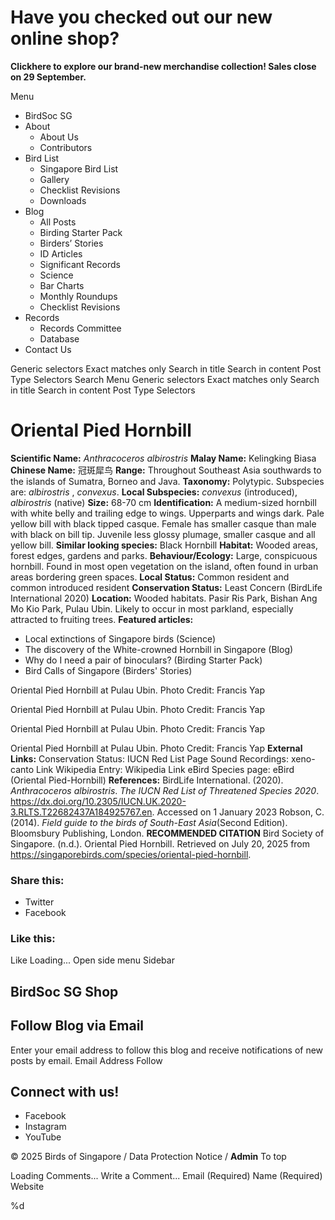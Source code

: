 # Have you checked out our new online shop?
**Clickhere to explore our brand-new merchandise collection! Sales close on 29 September.**

[](https://singaporebirds.com)
Menu
  * BirdSoc SG
  * About
    * About Us
    * Contributors
  * Bird List
    * Singapore Bird List
    * Gallery
    * Checklist Revisions
    * Downloads
  * Blog
    * All Posts
    * Birding Starter Pack
    * Birders’ Stories
    * ID Articles
    * Significant Records
    * Science
    * Bar Charts
    * Monthly Roundups
    * Checklist Revisions
  * Records
    * Records Committee
    * Database
  * Contact Us


Generic selectors
Exact matches only 
Search in title 
Search in content 
Post Type Selectors
Search Menu
Generic selectors
Exact matches only 
Search in title 
Search in content 
Post Type Selectors
# Oriental Pied Hornbill

**Scientific Name:** _Anthracoceros albirostris_
**Malay Name:** Kelingking Biasa
**Chinese Name:** 冠斑犀鸟
**Range:** Throughout Southeast Asia southwards to the islands of Sumatra, Borneo and Java.
**Taxonomy:** Polytypic. Subspecies are: _albirostris_ , _convexus_.
**Local Subspecies:** _convexus_ (introduced),  _albirostris_ (native) 
**Size:** 68-70 cm
**Identification:** A medium-sized hornbill with white belly and trailing edge to wings. Upperparts and wings dark. Pale yellow bill with black tipped casque. Female has smaller casque than male with black on bill tip. Juvenile less glossy plumage, smaller casque and all yellow bill.
**Similar looking species:** Black Hornbill
**Habitat:** Wooded areas, forest edges, gardens and parks.
**Behaviour/Ecology:** Large, conspicuous hornbill. Found in most open vegetation on the island, often found in urban areas bordering green spaces.
**Local Status:** Common resident and common introduced resident
**Conservation Status:** Least Concern (BirdLife International 2020)
**Location:** Wooded habitats. Pasir Ris Park, Bishan Ang Mo Kio Park, Pulau Ubin. Likely to occur in most parkland, especially attracted to fruiting trees.
**Featured articles:**
  * Local extinctions of Singapore birds (Science)
  * The discovery of the White-crowned Hornbill in Singapore (Blog)
  * Why do I need a pair of binoculars? (Birding Starter Pack)
  * Bird Calls of Singapore (Birders' Stories)


 
Oriental Pied Hornbill at Pulau Ubin. Photo Credit: Francis Yap 
 
Oriental Pied Hornbill at Pulau Ubin. Photo Credit: Francis Yap 
 
Oriental Pied Hornbill at Pulau Ubin. Photo Credit: Francis Yap 
 
Oriental Pied Hornbill at Pulau Ubin. Photo Credit: Francis Yap 
**External Links:**
Conservation Status: IUCN Red List Page
Sound Recordings: xeno-canto Link
Wikipedia Entry: Wikipedia Link
eBird Species page: eBird (Oriental Pied-Hornbill)
**References:**
BirdLife International. (2020). _Anthracoceros albirostris_. _The IUCN Red List of Threatened Species 2020_. https://dx.doi.org/10.2305/IUCN.UK.2020-3.RLTS.T22682437A184925767.en. Accessed on 1 January 2023
Robson, C. (2014). _Field guide to the birds of South-East Asia_(Second Edition). Bloomsbury Publishing, London.
**RECOMMENDED CITATION**
Bird Society of Singapore. (n.d.). Oriental Pied Hornbill. Retrieved on July 20, 2025 from <https://singaporebirds.com/species/oriental-pied-hornbill>. 
### Share this:
  * Twitter
  * Facebook


### Like this:
Like Loading...
Open side menu 
Sidebar
## BirdSoc SG Shop
## Follow Blog via Email
Enter your email address to follow this blog and receive notifications of new posts by email.
Email Address 
Follow 
## Connect with us!
  * Facebook
  * Instagram
  * YouTube


© 2025 Birds of Singapore / Data Protection Notice / **Admin**
To top
   
Loading Comments...
Write a Comment...
Email (Required) Name (Required) Website
 
%d